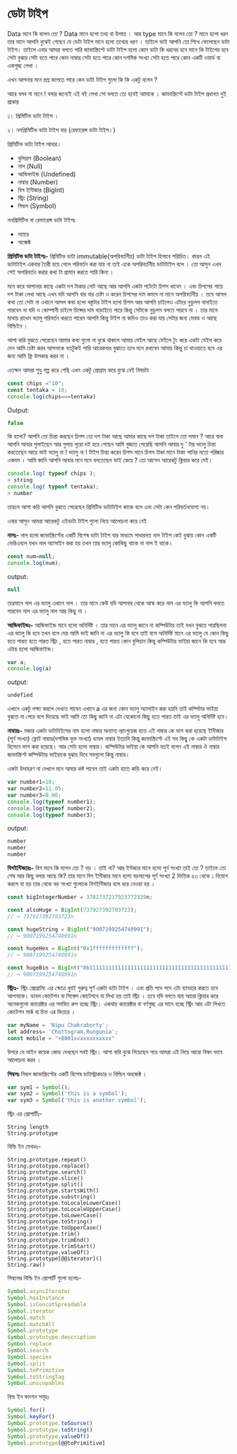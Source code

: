 # ডেটা টাইপ

Data মানে কি বলেন তো ? Data মানে হলো তথ্য বা উপাত্ত । আর type মানে কি বলেন তো ? মানে হলো ধরন তার মানে আপনি বুঝেই গেছেন যে ডেটা টাইপ মানে হলো তথ্যের ধরণ । তাইলে ভাই আপনি তো শিখে ফেলেছেন ডাটা টাইপ। তাইলে এবার আমরা বলতে পারি জাভাস্ক্রিপ্টে ডাটা টাইপ হলো কোন ডাটা কি ধরনের হবে মানে কি টাইপের হবে সেটা বুঝায় সেটা হতে পারে কোন নাম্বার সেটা হতে পারে কোন দশমিক সংখ্যা সেটা হতে পারে কোন একটি ওয়ার্ড বা একগুচ্ছ লেখা ।

এখন আপনার মনে প্রশ্ন জাগতে পারে কেন ডাটা টাইপ গুলো কি কি একটু বলেন ?

আরে বলব না মানে ! বলার জন্যেই এই বই লেখা সো বলতে তো হবেই আমাকে । জাভাস্ক্রিপ্টে ডাটা টাইপ প্রধানত দুই প্রাকার

১। প্রিমিটিভ ডাটা টাইপ ।

২। ননপ্রিমিটিভ ডাটা টাইপ বার (রেফারেন্স ডাটা টাইপ।)

প্রিমিটিভ ডাটা টাইপ আবার।

* বুলিয়ান (Boolean)
* নাল (Null)
* আন্ডিফাইন্ড (Undefined)
* নাম্বার (Number)
* বিগ ইন্টিজার (BigInt)
* স্ট্রিং (String)
* সিম্বল (Symbol)

ননপ্রিমিটিভ বা রেফারেন্স ডাটা টাইপঃ

* অ্যারে
* অব্জেক্ট

**প্রিমিটিভ ডাটা টাইপঃ-** প্রিমিটিভ ডাটা immutable(অপরিবর্তনীয়) ডাটা টাইপ হিসাবে পরিচিত। কারন এই ডাটাটাইপ একবার তৈরী হয়ে গেলে পরিবর্তন করা যায় না তাই একে অপরিবর্তনীয় ডাটাটাইপ বলে । তো আসুন এখন সেই অপরিবর্তন করার কথা টা প্রামান করতে পারি কিনা ।

মনে করে আপানার কাছে একটা দশ টাকার নোট আছে আর আপনি একটা পটেটো চিপস খাবেন । এবং চিপসের গায়ে দশ টাকা লেখা আছে এখন যদি আপনি বার বার চেষ্টা ও করেন চিপসের দাম কমবে না মানে অপরিবর্তনীয় । তবে আসল কথা তো সেটা না এখানে আসল কথা হলো বস্তুটার টাইপ হলো চিপস আর আপনি চাইলেও এটারে নুডুলস বানাইতে পারবেন না যদি ও কোম্পানী চাইলে চিপ্সের দাম বাড়াইতে পারে কিন্তু সেটাকে নুডুলস বলতে পারবে না । তার মানে মাথায় রাখেন ভ্যালু পরিবর্তন করতে পারেন আপনি কিন্তু টাইপ না জদিও তাও করা যায় সেটার জন্য মেথড ও আছে বিল্ডিইন ।

আশা করি বুঝতে পেরেছেন আমার কথা গুলো না বুঝে থাকলে আমার মেইল আছে মেইলে টুং করে একটা মেইল করে দেন আমি চেষ্টা করব আপনাকে যতটুকই পারি আরেকবার বুঝাতে তবে মনে রখাবেন আমায় কিন্তু চা খাওয়াতে হবে এর জন্য আমি ফ্রি উপকার করব না ।

এতক্ষন আমরা শুধু গল্প করে গেছি এখন একটু প্রোগ্রাম করে বুঝে নেই বিষয়টা

```javascript
const chips ="10";
const tentaka = 10;
console.log(chips===tentaka)

```

Output:

```javascript
false 
```

কি হলো? আপনি তো চিন্তা করছেন চিপস তো দশ টাকা আছে আমার কাছে দশ টাকা তাইলে তো সমান ? আরে বাবা আপনি আবার গুলাইছেন আর গুলায় পুরো দই হয়ে গেছেন আমি বুজতে পেরেছি আপনি আবার দু ' টার ভ্যালু চিন্তা করতেছেন আরে ভাই ভ্যালু না ! ভ্যালু না ! টাইপ চিন্তা করেন চিপস মানে চিপস টাকা মানে টাকা পানির মতো পরিষ্কার একদম । আমি জানি আপনি আবার মনে মনে বলতেছেন ভাই কেম্নে ? তো আসেন আরেকটু ক্লিয়ার করে দেই।

```javascript
console.log( typeof chips );
> string
console.log( typeof tentaka);
> number 
```

তাহলে আশা করি আপনি বুঝতে পেরেছেন প্রিমিটিভ ডাটাটাইপ কাকে বলে এবং সেটা কেন পরিবর্তনযোগ্য নয়।

এবার আসুন আমরা আরেকটু এইডাটা টাইপ গুলো নিয়ে আলোচনা করে নেই



**নালঃ-** নাল হলো জাভাস্ক্রিপ্টের একটি বিশেষ ডাটা টাইপ যার মাধ্যমে সাধারনত নাল টাইপ কেই বুঝায় কোন একটি ভেরিএবলে যখন নাল অ্যাসাইন করা হয় তখন তার ভ্যালু কোকিছু থাকে না নাল ই থাকে।

```javascript
const num=null;
console.log(num);
```

output:

```javascript
null
```

তারমানে নাল এর ভ্যালু এখানে নাল । তার মানে কেউ যদি আপনার থেকে আস্ক করে নাল এর ভ্যালু কি আপনি বলতে পারবেন নাল এর ভ্যালু নাল আর কিছু না ।

**আন্ডিফাইন্ডঃ-** আন্ডিফাইন্ড মানে হলো অনির্দিষ্ট । তার মানে এর ভ্যালু জানে না কম্পিউটার তাই যখন বুঝতে পারছিলনা এর ভ্যালু কি হবে তখন বলে দেয় আমি ভাই জানি না এর ভ্যালু কি হবে তাই বলে অনির্দিষ্ট মানে এর ভ্যালু যে কোন কিছু হতে পারত হতে পারত স্ট্রিং , হতে পারত নাম্বার , হতে পারত কোন বুলিয়ান কিন্তু কম্পিউটার ভাইয়া জানে কি হবে আর এটায় হলো আন্ডিফাইন্ড।

```javascript
var a;
console.log(a)
```

output:

```javascript
undefied
```

এখানে একটু লক্ষ্য করলে দেখতে পাবেন এখানে a এর জন্য কোন ভ্যালু অ্যাসাইন করা হয়নি তাই কম্পিটার ভাইয়া বুঝতে না পেরে বলে দিয়েছে ভাই আমি তো কিছু জানি না এটা যেকোনো কিছু হতে পারত তাই এর ভ্যালু অনির্দিষ্ট হবে।

**নাম্বারঃ-** মজার একটা ডাটাটাইপের নাম হলো নাম্বার অন্যান্য ল্যাংগুয়েজ হতে এই নাম্বার কে ভাগ করা হয়েছে ইন্টিজার (পূর্ণ সংখ্যা) ফ্লোট নাম্বার(দশমিক যুক্ত সংখ্যা) ডাবল নাম্বার ইত্যাদি কিন্তু জাভাস্ক্রিপ্টে এই সব কিছু কে একটা ডাটাটাইপ হিসেবে ভাগ করা হয়েছে। আর সেটা হলো নাম্বার। কম্পিউটার ভাইয়া কে আপনি যতই বলেন এই নাম্বার ঐ নাম্বার জাভাস্ক্রিপ্ট কম্পিউটার ভাইয়াকে বুঝায় দিবে সবগুলো কিন্তু নাম্বার।

একটা উদাহরণ না দেখলে মনে আবার কষ্ট পাবেন তাই একটা হাতে কড়ি করে নেই।

```javascript
var number1=10;
var number2=11.05;
var number3=0.06;
console.log(typeof number1);
console.log(typeof number2);
console.log(typeof number3);
```

output:

```javascript
number
number
number
```

**বিগইন্টিজারঃ-** বিগ মানে কি বলেন তো ? বড় । তাই না? আর ইন্টজার মানে হলো পূর্ন সংখ্যা তাই তো ? তাইলে তো শেষ আর কিছু বলার আছে কি? তার মানে বিগ ইন্টিজার মানে হলো বড়মাপের পূর্ণ সংখ্যা 2 ভিত্তিক ৫৩ থেকে ১ বিয়োগ করলে যা হয় তার থেকে বড় সংখ্যা গুলোকে বিগইন্টিজার বলে ধরে নেওয়া হয় ।

```javascript
const bigIntegerNumber = 3782737237923772329n;

const alsoHuge = BigInt(737927392793723);
// ↪ 737927392793723n

const hugeString = BigInt("9007199254740991");
// ↪ 9007199254740991n

const hugeHex = BigInt("0x1fffffffffffff");
// ↪ 9007199254740991n

const hugeBin = BigInt("0b11111111111111111111111111111111111111111111111111111");
// ↪ 9007199254740991n
```

**স্ট্রিংঃ-** স্ট্রিং প্রোগ্রামিং এর ক্ষেত্রে খুবই গুরুত্ব পূর্ণ একটা ডাটা টাইপ । এবং প্রতি পদে পদে এটা ব্যাবহার করতে হবে আপনাকে। ডাবল কোটেশন বা সিঙ্গেল কোটেশনে যা লিখা হয় তাই স্ট্রিং । তবে যদি বলতে যায় আরো ক্লিয়ার করে অনেকগুলো ক্যারেক্টার এর সমন্বিত রুপ হচ্ছে স্ট্রিং। একথায় ক্যারেক্টার বা বর্ণগুচ্ছ এর মানে হচ্ছে স্ট্রিং আর এটা লিখতে কোটেশন মার্ক বা চিহ্ন এর ভিতরে ।

```javascript
var myName = 'Nipu Chakraborty';
let address= 'Chottogram,Rungunia';
const mobile = "+8801xxxxxxxxxxxx"
```

উপরে যে লাইন কয়েক কোড দেখছেন সবই স্ট্রিং। আশা করি বুঝে গিয়েছেন পরে আমরা এই নিয়ে আরো বিষদ ভাবে আলোচনা করব ।

**সিম্বলঃ** সিম্বল জাভাস্ক্রিপ্টের একটি বিশেষ ডাটাস্ট্রাকচার ও বিল্ডিন অবজেক্ট ।

```javascript
var sym1 = Symbol();
var sym2 = Symbol('this is a symbol');
var sym3 = Symbol('this is another symbol');
```

স্ট্রিং এর প্রোপার্টিঃ-

```
String length
String.prototype
```

বিল্ডি ইন মেথডঃ-

```
String.prototype.repeat()
String.prototype.replace()
String.prototype.search()
String.prototype.slice()
String.prototype.split()
String.prototype.startsWith()
String.prototype.substring()
String.prototype.toLocaleLowerCase()
String.prototype.toLocaleUpperCase()
String.prototype.toLowerCase()
String.prototype.toString()
String.prototype.toUpperCase()
String.prototype.trim()
String.prototype.trimEnd()
String.prototype.trimStart()
String.prototype.valueOf()
String.prototype[@@iterator]()
String.raw()
```

সিম্বলের বিল্ডি ইন প্রোপার্টি গুলো হলোঃ-

```javascript
Symbol.asyncIterator
Symbol.hasInstance
Symbol.isConcatSpreadable
Symbol.iterator
Symbol.match
Symbol.matchAll
Symbol.prototype
Symbol.prototype.description
Symbol.replace
Symbol.search
Symbol.species
Symbol.split
Symbol.toPrimitive
Symbol.toStringTag
Symbol.unscopables
```

বিল্ড ইন ফাংশন সমূহঃ

```javascript
Symbol.for()
Symbol.keyFor()
Symbol.prototype.toSource()
Symbol.prototype.toString()
Symbol.prototype.valueOf()
Symbol.prototype[@@toPrimitive]
```
